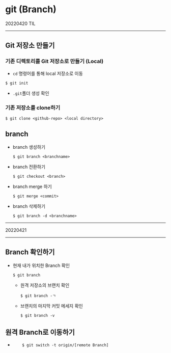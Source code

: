 # git (Branch)
20220420 TIL

---

## Git 저장소 만들기
### 기존 디렉토리를 Git 저장소로 만들기 (Local)
- ```cd``` 명령어를 통해 local 저장소로 이동
``` linux
$ git init
```
- ```.git```폴더 생성 확인

### 기존 저장소를 clone하기
``` linux
$ git clone <github-repo> <local directory>
```

## branch
- branch 생성하기

    ``` linux
    $ git branch <branchname>
    ```
- branch 전환하기

    ``` linux
    $ git checkout <branch>
    ```
- branch merge 하기

    ``` linux
    $ git merge <commit>
    ```

- branch 삭제하기

    ``` linux
    $ git branch -d <branchname>
    ```
------------
20220421

------
## Branch 확인하기
- 현재 내가 위치한 Branch 확인
    ``` linux
    $ git branch
    ```
    -  원격 저장소의 브랜치 확인
        ``` linux
        $ git branch -ㄱ
        ```

    - 브랜치의 마지막 커밋 메세지 확인
        ``` linux
        $ git branch -v
        ```

## 원격 Branch로 이동하기
-
    ``` linux
        $ git switch -t origin/[remote Branch]
    ```
